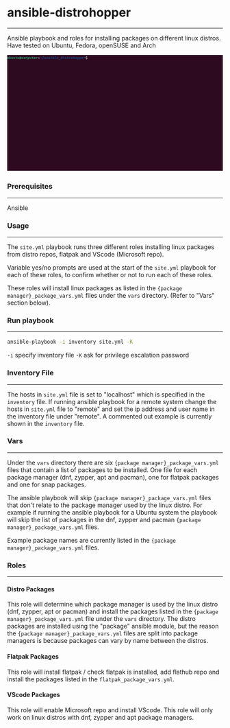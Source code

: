 # ansible-distrohopper
---
Ansible playbook and roles for installing packages on different linux distros.  Have tested on Ubuntu, Fedora, openSUSE and Arch

![Shallow Backup GIF Demo](img/distrohopper.gif)


### Prerequisites
---
Ansible


### Usage
---
The `site.yml` playbook runs three different roles installing linux packages from distro repos, flatpak and VScode (Microsoft repo).

Variable yes/no prompts are used at the start of the `site.yml` playbook for each of these roles, to confirm whether or not to run each of these roles. 

These roles will install linux packages as listed in the `{package manager}_package_vars.yml` files under the `vars` directory.  (Refer to "Vars" section below).


### Run playbook
---
```bash
ansible-playbook -i inventory site.yml -K
```
`-i` specify inventory file
`-K` ask for privilege escalation password


### Inventory File
---
The hosts in `site.yml` file is set to "localhost" which is specified in the `inventory` file.  If running ansible playbook for a remote system change the hosts in `site.yml` file to "remote" and set the ip address and user name in the inventory file under "remote".  A commented out example is currently shown in the `inventory` file.


### Vars
---
Under the `vars` directory there are six `{package manager}_package_vars.yml` files that contain a list of packages to be installed.  One file for each package manager (dnf, zypper, apt and pacman), one for flatpak packages and one for snap packages.

The ansible playbook will skip `{package manager}_package_vars.yml` files that don't relate to the package manager used by the linux distro.  For example if running the ansible playbook for a Ubuntu system the playbook will skip the list of packages in the dnf, zypper and pacman `{package manager}_package_vars.yml` files. 

Example package names are currently listed in the `{package manager}_package_vars.yml` files.


### Roles
---

#### Distro Packages
This role will determine which package manager is used by the linux distro (dnf, zypper, apt or pacman) and install the packages listed in the `{package manager}_package_vars.yml` file under the `vars` directory.  The distro packages are installed using the "package" ansible module, but the reason the `{package manager}_package_vars.yml` files are split into package managers is because packages can vary by name between the distros.

#### Flatpak Packages
This role will install flatpak / check flatpak is installed, add flathub repo and install the packages listed in the `flatpak_package_vars.yml`.

#### VScode Packages
This role will enable Microsoft repo and install VScode.  This role will only work on linux distros with dnf, zypper and apt package managers.

